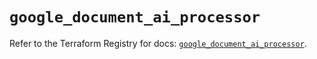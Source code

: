 # `google_document_ai_processor`

Refer to the Terraform Registry for docs: [`google_document_ai_processor`](https://registry.terraform.io/providers/hashicorp/google-beta/6.49.0/docs/resources/google_document_ai_processor).
